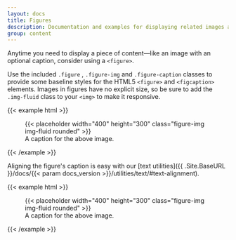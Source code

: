 ```yaml
---
layout: docs
title: Figures
description: Documentation and examples for displaying related images and text with the figure component in Bootstrap.
group: content
---
```


Anytime you need to display a piece of content—like an image with an optional caption, consider using a `<figure>`.

Use the included `.figure` , `.figure-img` and `.figure-caption` classes to provide some baseline styles for the HTML5 `<figure>` and `<figcaption>` elements. Images in figures have no explicit size, so be sure to add the `.img-fluid` class to your `<img>` to make it responsive.

{{< example html >}}
<figure class="figure">
  {{< placeholder width="400" height="300" class="figure-img img-fluid rounded" >}}
  <figcaption class="figure-caption">A caption for the above image.</figcaption>
</figure>
{{< /example >}}

Aligning the figure's caption is easy with our [text utilities]({{ .Site.BaseURL }}/docs/{{< param docs_version >}}/utilities/text/#text-alignment).

{{< example html >}}
<figure class="figure">
  {{< placeholder width="400" height="300" class="figure-img img-fluid rounded" >}}
  <figcaption class="figure-caption text-right">A caption for the above image.</figcaption>
</figure>
{{< /example >}}
